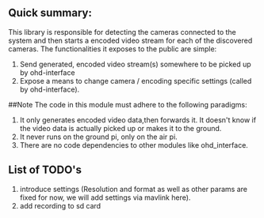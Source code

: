## Quick summary:

This library is responsible for detecting the cameras connected to the system 
and then starts a encoded video stream for each of the discovered cameras.
The functionalities it exposes to the public are simple:
1) Send generated, encoded video stream(s) somewhere to be picked up by ohd-interface
2) Expose a means to change camera / encoding specific settings (called by ohd-interface).


##Note 
The code in this module must adhere to the following paradigms:
1) It only generates encoded video data,then forwards it. It doesn't know if the video data is actually picked up or makes it to the
   ground.
2) It never runs on the ground pi, only on the air pi.
3) There are no code dependencies to other modules like ohd_interface.

## List of TODO's
1) introduce settings (Resolution and format as well as other params are fixed for now,
   we will add settings via mavlink here).
2) add recording to sd card